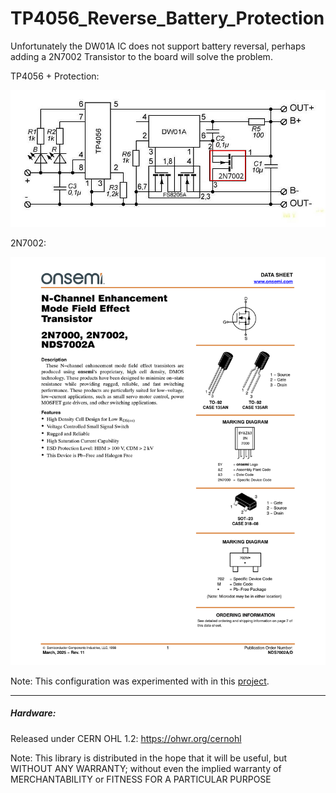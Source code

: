 # TP4056_Reverse_Battery_Protection
Unfortunately the DW01A IC does not support battery reversal, perhaps adding a 2N7002 Transistor to the board will solve the problem.

TP4056 + Protection:

![img](https://raw.githubusercontent.com/rtek1000/TP4056_Reverse_Battery_Protection/refs/heads/main/TP4056_Prot_Reverse_Red_Note.png)

2N7002:

![img](https://raw.githubusercontent.com/rtek1000/TP4056_Reverse_Battery_Protection/refs/heads/main/2N7002_Page1.png)

Note: This configuration was experimented with in this [project](https://github.com/rtek1000/Datalogger_2039).

-----

##### Hardware:

Released under CERN OHL 1.2: https://ohwr.org/cernohl

Note: This library is distributed in the hope that it will be useful, but WITHOUT ANY WARRANTY; without even the implied warranty of MERCHANTABILITY or FITNESS FOR A PARTICULAR PURPOSE
